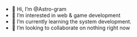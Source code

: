 - 👋 Hi, I’m @Astro-gram
- 👀 I’m interested in web & game development
- 🌱 I’m currently learning the system development.
- 💞️ I’m looking to collaborate on nothing right now

<!---
Astro-gram/Astro-gram is a ✨ special ✨ repository because its `README.md` (this file) appears on your GitHub profile.
You can click the Preview link to take a look at your changes.
--->
